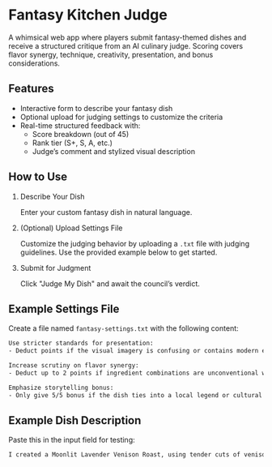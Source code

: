 # Fantasy Kitchen Judge

A whimsical web app where players submit fantasy-themed dishes and receive a structured critique from an AI culinary judge. Scoring covers flavor synergy, technique, creativity, presentation, and bonus considerations.

## Features

- Interactive form to describe your fantasy dish
- Optional upload for judging settings to customize the criteria
- Real-time structured feedback with:
    - Score breakdown (out of 45)
    - Rank tier (S+, S, A, etc.)
    - Judge’s comment and stylized visual description

## How to Use

1. Describe Your Dish

    Enter your custom fantasy dish in natural language.

2. (Optional) Upload Settings File

    Customize the judging behavior by uploading a `.txt` file with judging guidelines.
Use the provided example below to get started.

3. Submit for Judgment

    Click "Judge My Dish" and await the council’s verdict.

## Example Settings File

Create a file named `fantasy-settings.txt` with the following content:

```txt
Use stricter standards for presentation:
- Deduct points if the visual imagery is confusing or contains modern elements.

Increase scrutiny on flavor synergy:
- Deduct up to 2 points if ingredient combinations are unconventional without justification.

Emphasize storytelling bonus:
- Only give 5/5 bonus if the dish ties into a local legend or cultural event.
```

## Example Dish Description
Paste this in the input field for testing:

```txt
I created a Moonlit Lavender Venison Roast, using tender cuts of venison marinated in juniper berry wine and slow-roasted over elderwood embers. The meat is plated atop a puree of moon tubers and garnished with caramelized ghost onions and crushed frostpetal blossoms. A drizzle of fermented dew honey reduction completes the dish. The recipe is inspired by a mythic winter hunt beneath a lunar eclipse.
```